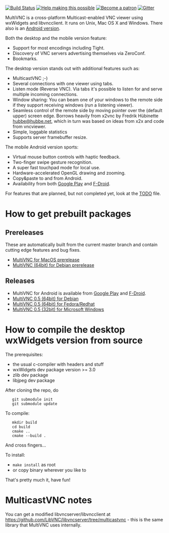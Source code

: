 [![Build Status](https://travis-ci.org/bk138/multivnc.svg?branch=master)](https://travis-ci.org/bk138/multivnc)
[![Help making this possible](https://img.shields.io/badge/liberapay-donate-yellow.png)](https://liberapay.com/bk138/donate)
[![Become a patron](https://img.shields.io/badge/patreon-donate-yellow.svg)](https://www.patreon.com/bk138)
[![Gitter](https://badges.gitter.im/multivnc/community.svg)](https://gitter.im/multivnc/community?utm_source=badge&utm_medium=badge&utm_campaign=pr-badge)

MultiVNC is a cross-platform Multicast-enabled VNC viewer using
wxWidgets and libvncclient. It runs on Unix, Mac OS X and Windows.
There also is an [Android version](/android/).

Both the desktop and the mobile version feature:

* Support for most encodings including Tight.
* Discovery of VNC servers advertising themselves via ZeroConf. 
* Bookmarks.

The desktop version stands out with additional features such as:

* MulticastVNC ;-) 
* Several connections with one viewer using tabs.
* Listen mode (Reverse VNC). Via tabs it's possible to listen 
  for and serve multiple incoming connections.
* Window sharing: You can beam one of your windows to the remote
  side if they support receiving windows (run a listening viewer).
* Seamless control of the remote side by moving pointer over the
  (default upper) screen edge. Borrows heavily from x2vnc by
  Fredrik Hübinette <hubbe@hubbe.net>, which in turn was based on
  ideas from x2x and code from vncviewer.
* Simple, loggable statistics 
* Supports server framebuffer resize.

The mobile Android version sports:

* Virtual mouse button controls with haptic feedback.
* Two-finger swipe gesture recognition.
* A super fast touchpad mode for local use.
* Hardware-accelerated OpenGL drawing and zooming.
* Copy&paste to and from Android.
* Availability from both [Google Play](https://play.google.com/store/apps/details?id=com.coboltforge.dontmind.multivnc)
  and [F-Droid](https://f-droid.org/packages/com.coboltforge.dontmind.multivnc/).

For features that are planned, but not completed yet, look at the
[TODO](TODO.md) file.


# How to get prebuilt packages

## Prereleases

These are automatically built from the current master branch and contain cutting edge features and bug fixes.

  * [MultiVNC for MacOS prerelease](https://multivnc-mac.surge.sh/MultiVNC-prerelease.dmg)
  * [MultiVNC (64bit) for Debian prerelease](https://multivnc-linux.surge.sh/multivnc-prerelease.deb)

## Releases

  * MultiVNC for Android is available from [Google Play](https://play.google.com/store/apps/details?id=com.coboltforge.dontmind.multivnc)
    and [F-Droid](https://f-droid.org/packages/com.coboltforge.dontmind.multivnc/).
  * [MultiVNC 0.5 (64bit) for Debian](https://sourceforge.net/projects/multivnc/files/0.5/multivnc_0.5-1_amd64.deb/download)
  * [MultiVNC 0.5 (64bit) for Fedora/Redhat](https://sourceforge.net/projects/multivnc/files/0.5/multivnc-0.5-2.x86_64.rpm/download)
  * [MultiVNC 0.5 (32bit) for Microsoft Windows](https://sourceforge.net/projects/multivnc/files/0.5/multivnc_0.5-win32-setup.exe/download)


# How to compile the desktop wxWidgets version from source

The prerequisites:

* the usual c-compiler with headers and stuff
* wxWidgets dev package version >= 3.0
* zlib dev package 
* libjpeg dev package 

After cloning the repo, do

```
   git submodule init
   git submodule update
```

To compile:

```
   mkdir build
   cd build
   cmake ..
   cmake --build .
```

And cross fingers...


To install:
* `make install` as root
* or copy binary wherever you like to



That's pretty much it, have fun!


# MulticastVNC notes

You can get a modified libvncserver/libvncclient at
https://github.com/LibVNC/libvncserver/tree/multicastvnc -
this is the same library that MultiVNC uses internally.
